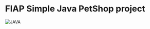 # FIAP Simple Java PetShop project

![JAVA](https://cryptoid.com.br/wp-content/uploads/2017/03/java_capa-1440x564_c.jpg)


